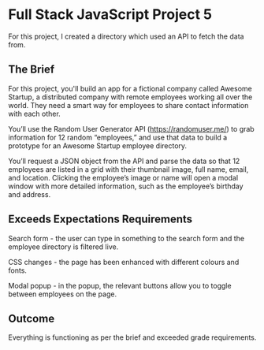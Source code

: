# Full Stack JavaScript Project 5
For this project, I created a directory which used an API to fetch the data from.

## The Brief
For this project, you'll build an app for a fictional company called Awesome Startup, a distributed company with remote employees working all over the world. They need a smart way for employees to share contact information with each other.

You’ll use the Random User Generator API (https://randomuser.me/) to grab information for 12 random “employees,” and use that data to build a prototype for an Awesome Startup employee directory.

You’ll request a JSON object from the API and parse the data so that 12 employees are listed in a grid with their thumbnail image, full name, email, and location. Clicking the employee’s image or name will open a modal window with more detailed information, such as the employee’s birthday and address.

## Exceeds Expectations Requirements
Search form - the user can type in something to the search form and the employee directory is filtered live.

CSS changes - the page has been enhanced with different colours and fonts.

Modal popup - in the popup, the relevant buttons allow you to toggle between employees on the page.

## Outcome
Everything is functioning as per the brief and exceeded grade requirements.
